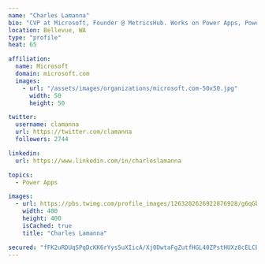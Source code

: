 ```yaml
---
name: "Charles Lamanna"
bio: "CVP at Microsoft, Founder @ MetricsHub. Works on Power Apps, Power Automate, Power Virtual Agent, Common Data Service and Dynamics 365."
location: Bellevue, WA
type: "profile"
heat: 65

affiliation:
  name: Microsoft
  domain: microsoft.com
  images:
    - url: "/assets/images/organizations/microsoft.com-50x50.jpg"
      width: 50
      height: 50

twitter:
  username: clamanna
  url: https://twitter.com/clamanna
  followers: 2744

linkedin:
  url: https://www.linkedin.com/in/charleslamanna

topics:
  - Power Apps

images:
  - url: https://pbs.twimg.com/profile_images/1263202626922876928/g6qGbHZ-_400x400.jpg
    width: 400
    height: 400
    isCached: true
    title: "Charles Lamanna"

secured: "fFK2uRDUqSPqDcKK6rYys5uXIicA/Xj0DwtaFgZutfHGL40ZPstHUXz8cELCBFKf1lvgV5ZI5FKV7qZvShw44ZUI8NlDPDptsiyAHF5i86KAGVs+I+O+Vf/f01H43V27x8XVJ7KKmahHKCj7dypOXxE5w1P3O51GJFnXKux8Xhl35A3iAMO1QtDYo9TX1tUP0bSTcUY68t/0T78wQ4aP+PRHzb7RNG+/DlctCCfvT2YtQKdNfvZh7DxEsPrLrSupeB4CoplMbEvp5uojWXXERHDI2smilEdwaNUv3KV7s7hF+jFbbGdUvW0c8RynLgStJxXIxCHcOhbNhPsRNEMulEU8ogifF7/v8V56rw81xkahmacOGZ17IA4KdzFMSEPiehJf8LD9gWkluDzOsumpTwQO4dHsPXzhzBoFPOZIk1Q=;q9z1yJmCcKsHwMNlbVL4hA=="
---
```


